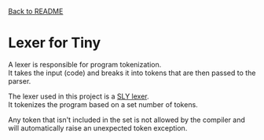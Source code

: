 [Back to README](../README.md)
# Lexer for Tiny
A lexer is responsible for program tokenization.\
It takes the input (code) and breaks it into tokens that are then passed to the parser.

The lexer used in this project is a [SLY lexer](https://github.com/dabeaz/sly).\
It tokenizes the program based on a set number of tokens.

Any token that isn't included in the set is not allowed by the compiler and will automatically raise an unexpected token exception.